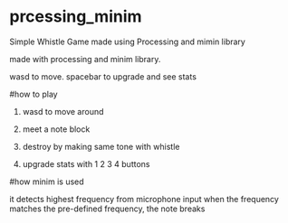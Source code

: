 # prcessing_minim
Simple Whistle Game made using Processing and mimin library



made with processing and minim library. 

wasd to move.
spacebar to upgrade and see stats


#how to play
1. wasd to move around

2. meet a note block

3. destroy by making same tone with whistle

4. upgrade stats with 1 2 3 4 buttons




#how minim is used 

it detects highest frequency from microphone input
when the frequency matches the pre-defined frequency, the note breaks


